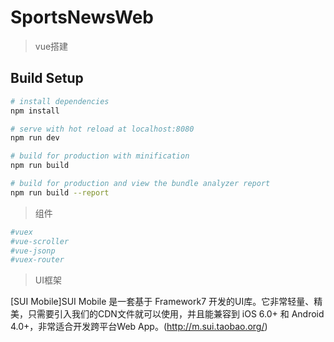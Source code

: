 # SportsNewsWeb

> vue搭建


## Build Setup

``` bash
# install dependencies
npm install

# serve with hot reload at localhost:8080
npm run dev

# build for production with minification
npm run build

# build for production and view the bundle analyzer report
npm run build --report
```
> 组件
``` bash
#vuex
#vue-scroller
#vue-jsonp
#vuex-router
```
> UI框架

[SUI Mobile]SUI Mobile 是一套基于 Framework7 开发的UI库。它非常轻量、精美，只需要引入我们的CDN文件就可以使用，并且能兼容到 iOS 6.0+ 和 Android 4.0+，非常适合开发跨平台Web App。(http://m.sui.taobao.org/)




